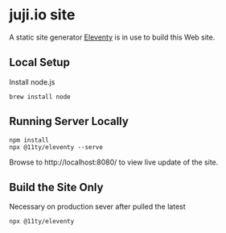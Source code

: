 # juji.io site

A static site generator [Eleventy](https://11ty.dev) is in use to build this Web site.

## Local Setup

Install node.js

```
brew install node
```

## Running Server Locally

```
npm install 
npx @11ty/eleventy --serve
```

Browse to http://localhost:8080/ to view live update of the site.

## Build the Site Only

Necessary on production sever after pulled the latest

```
npx @11ty/eleventy 
```

